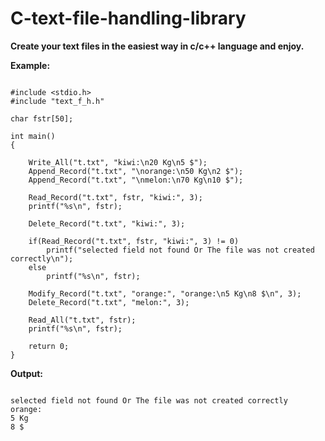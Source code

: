 # C-text-file-handling-library

**Create your text files in the easiest way in c/c++ language and enjoy.**

__Example:__


~~~

#include <stdio.h>
#include "text_f_h.h"

char fstr[50];

int main()
{

    Write_All("t.txt", "kiwi:\n20 Kg\n5 $");
    Append_Record("t.txt", "\norange:\n50 Kg\n2 $");
    Append_Record("t.txt", "\nmelon:\n70 Kg\n10 $");

    Read_Record("t.txt", fstr, "kiwi:", 3);
    printf("%s\n", fstr);

    Delete_Record("t.txt", "kiwi:", 3);

    if(Read_Record("t.txt", fstr, "kiwi:", 3) != 0)
        printf("selected field not found Or The file was not created correctly\n");
    else
        printf("%s\n", fstr);

    Modify_Record("t.txt", "orange:", "orange:\n5 Kg\n8 $\n", 3);
    Delete_Record("t.txt", "melon:", 3);

    Read_All("t.txt", fstr);
    printf("%s\n", fstr);

    return 0;
}

~~~

**Output:**

~~~

selected field not found Or The file was not created correctly
orange:
5 Kg
8 $

~~~


